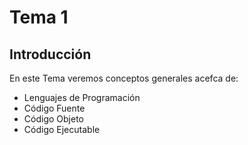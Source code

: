 # Tema 1

## Introducción

En este Tema veremos conceptos generales acefca de:

- Lenguajes de Programación
- Código Fuente
- Código Objeto
- Código Ejecutable
